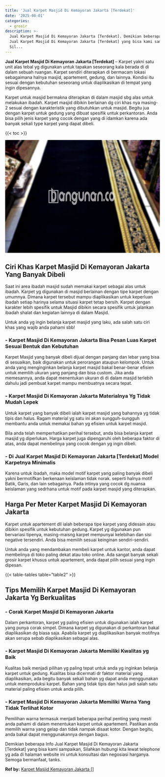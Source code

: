 ```yaml
---
title: 'Jual Karpet Masjid Di Kemayoran Jakarta [Terdekat]'
date: '2025-08-01'
categories:
  - grosir
description: >-
  Jual Karpet Masjid Di Kemayoran Jakarta [Terdekat]. Demikian beberapa Info
  Jual Karpet Masjid Di Kemayoran Jakarta [Terdekat] yang bisa kami sampaikan,
  Sil...
---
```


**Jual Karpet Masjid Di Kemayoran Jakarta \[Terdekat\]** – Karpet yakni satu unit alas tebal yg digunakan untuk tapakan seseorang kala berada di di dalam sebuah ruangan. Karpet sendiri diterapkan di bermacam lokasi sebagaimana halnya masjid, apartement, gedung, dan lainnya. Kondisi itu sesuai dengan kebutuhan seseorang untuk diaplikasikan di tempat yang ingin dipesannya.

Karpet untuk masjid bermakna diterapkan di dalam masjid sbg alas untuk melakukan ibadah. Karpet masjid dibikin berlainan dg ciri khas nya masing-2 sesuai dengan karakteristik yang dibutuhkan untuk masjid. Begitu jua dengan karpet untuk gedung yang dibuat spesifik untuk perkantoran. Anda bisa pilih jenis karpet yang cocok dengan yang di idamkan karena ada banyak sekali type karpet yang dapat dibeli.

{{< toc >}}

![Jual Karpet Masjid Di Kemayoran Jakarta [Terdekat]](/images/grosir-karpet-murah-78.png)

## Ciri Khas Karpet Masjid Di Kemayoran Jakarta Yang Banyak Dibeli

Saat ini area ibadah masjid sudah memakai karpet sebagai alas untuk ibadah. Karpet yg digunakan di masjid berlainan dengan tipe karpet dengan umumnya. Dimana karpet tersebut mampu diaplikasikan untuk keperluan ibadah setiap harinya selama situasi karpet tetap bersih. Karpet dengan karakter lebih spesifik untuk Masjid dibikin secara spesifik untuk jalankan ibadah shalat dan kegiatan lainnya di dalam Masjid.

Untuk anda yg ingin belanja karpet masjid yang laku, ada salah satu ciri khas yang wajib anda pahami sbb!

### \- Karpet Masjid Di Kemayoran Jakarta Bisa Pesan Luas Karpet Sesuai Bentuk dan Kebutuhan

Karpet Masjid yang banyak dibeli dijual dengan panjang dan lebar yang bisa di sesuaikan, baik digunakan untuk perorangan ataupun kelompok. Untuk anda yang menginginkan belanja karpet masjid bakal benar-benar efisien untuk memliih ukuran yang panjang dan bisa custom. Jika anda memesannya, anda dapat menentukan ukuran di di dalam masjid terlebih dahulu jadi pembuat karpet mampu membuatnya secara tepat.

### \- Karpet Masjid Di Kemayoran Jakarta Materialnya Yg Tidak Mudah Lepek

Untuk karpet yang banyak dibeli ialah karpet masjid yang bahannya yg tidak tipis dan halus. Ragam material yg satu ini akan sungguh-sungguh membantu anda untuk memakai bahan yg efisien untuk karpet masjid.

Bila anda telah memperhatikan perihal tersebut, anda bisa belanja karpet masjid yg diperlukan. Harga karpet juga dipengaruhi oleh beberapa faktor di atas, anda dapat membelinya yang cocok dengan yg ingin dibeli.

### \- Di Jual Karpet Masjid Di Kemayoran Jakarta \[Terdekat\] Model Karpetnya Minimalis

Karena untuk ibadah, maka model motif karpet yang paling banyak dibeli yakni bermotifkan berkenaan keislaman tidak norak. seperti halnya motif Batik, Garis, dan lain sebagainya. Pada intinya yang cocok dg nuansa keislaman yang sedrhana untuk motif pada karpet masjid yang diterapkan.

## Harga Per Meter Karpet Masjid Di Kemayoran Jakarta

Karpet untuk apartement dll ialah beberapa tipe karpet yang didesain atau dibikin spesifik untuk kebutuhan gedung. Karpet yg digunakan pun bervariasi tipenya, masing-maisng karpet mempunyai kelebihan dan sisi negative tersendiri. Anda bisa memilih sesuai keinginan sendiri-sendiri.

Untuk anda yang mendambakan membeli karpet untuk kantor, anda dapat membelinya di toko paling dekat atau toko online. Ada sangat banyak sekali grosir karpet khusus untuk apartement, anda dapat pilih sesuai yang ingin dipesan.

{{< table-tables table="table2" >}}

## Tips Memilih Karpet Masjid Di Kemayoran Jakarta Yg Berkualitas

### \- Corak Karpet Masjid Di Kemayoran Jakarta

Dalam perkantoran, karpet yg paling efisien untuk digunakan ialah karpet yang punya corak simpel. Dimana karpet yg digunakan di perkantoran bakal diaplikasikan dg biasa saja. Apabila karpet yg diaplikasikan banyak motifnya akan serupa sebab diaplikasikan sebagai alas.

### \- Karpet Masjid Di Kemayoran Jakarta Memiliki Kwalitas yg Baik

Kualitas baik menjadi pilihan yg paling tepat untuk anda yg inginkan belanja karpet untuk gedung. Kualitas bisa dicermati dr faktor material yang diaplikasikan, ada begitu banyak sekali bahan yg dapat anda menggunakan untuk memproduksi karpet. Bahan yang tidak tipis dan halus jadi salah satu material paling efisien untuk anda pilih.

### \- Karpet Masjid Di Kemayoran Jakarta Memiliki Warna Yang Tidak Terlihat Kotor

Pemilihan warna termasuk menjadi beberapa perihal penting yang mesti anda pahami di dalam menentukan karpet untuk apartement. Pastikan anda memilih warna yang gelap dan tidak nampak disaat kotor. Dengan begitu, anda bakal dapat menggunakannya dengan bagus.

Demikian beberapa Info Jual Karpet Masjid Di Kemayoran Jakarta \[Terdekat\] yang bisa kami sampaikan, Silahkan hubungi kita lewat telephone yg ada di halaman website ini untuk konsultasi dan negosiasi harganya. Semoga bermanfaat, tanks.

**Ref by:**  [Karpet Masjid Kemayoran Jakarta []](https://id.wikipedia.org/wiki/Karpet)

